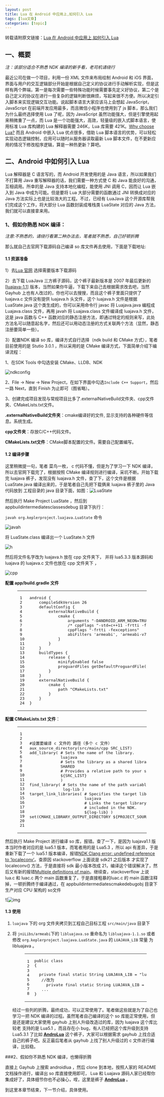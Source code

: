 ```yaml
---
layout: post
title: Lua 在 Android 中应用上,如何引入 Lua 
tags: [lua文章]
categories: [topic]
---
```

<p>转载请附原文链接：<a href="http://yongyu.itscoder.com/2018/04/16/yongyu_20180416_lua_android_one/" target="_blank" rel="external noopener noreferrer">Lua 在 Android 中应用上,如何引入 Lua</a></p>
<h2 id="一、概要"><a href="#一、概要" class="headerlink" title="一、概要"></a>一、概要</h2><p><em>注：该部分适合不熟悉 NDK 编译的新手看，老司机请绕行</em></p>
<p>最近公司在做一个项目，利用一份  XML 文件来布局绘制 Android 和 iOS 界面，界面与用户的交互逻辑部分开始是根据自己定义的协议进行手动解析实现，但是这样有两个弊端，第一是每次需要一些特殊功能时候需要事先定义好协议，第二个是自己定义的协议在进行一些复杂的逻辑判断很麻烦，写起来很不方便。所以决定引入脚本来实现逻辑交互功能。说起脚本语言大家应该马上会想起 JavaScript， JavaScript 在前端开发应用最多，而且微信小程序也使用到了 js 脚本，那么我们为什么最终选择使用 Lua 了呢，因为 JavaScript 虽然功能强大，但是引擎使用起来稍微重了一点，而 Lua 是一个功能强大，高效，轻量级的嵌入式脚本语言，使用标准 Lua 库构建的 Lua 解释器需要 246K，Lua 库需要 421K。<a href="https://www.lua.org/about.html" target="_blank" rel="external noopener noreferrer">Why choose Lua?</a> 而且 Android 中嵌入 Lua 优点很多，借助 Lua 脚本语言的优势，可以轻松实现动态逻辑控制，应用可以随时从服务器读取最新 Lua 脚本文件，在不更新应用的情况下修改程序逻辑，算是一种热更新？算吧。</p>
<h2 id="二、Android-中如何引入-Lua"><a href="#二、Android-中如何引入-Lua" class="headerlink" title="二、Android 中如何引入 Lua"></a>二、Android 中如何引入 Lua</h2><p>Lua 解释器是 C 语言写的，而 Android 开发使用的是 Java 语言，所以如果我们不打算用 Java 重写解释器的话，我们需要一种方式使 C 和 Java 能良好的沟通，互相调用。所幸的是 Java 支持本地化编程，能使用 JNI 调用 C，因而让 Lua 嵌入到 Java 中成为可能。但是要将 Lua 大部分需要的函数通过 JNI 转换成对应的 Java 方法实际上也是比较浩大的工程。不过，已经有 LuaJava 这个开源库帮我们完成这个工作，将大部分 Lua 函数封装成堆栈类 LuaState 对应的 Java 方法，我们就可以直接拿来用。</p>
<h3 id="1、假如你熟悉-NDK-编译："><a href="#1、假如你熟悉-NDK-编译：" class="headerlink" title="1、假如你熟悉 NDK 编译："></a>1、假如你熟悉 NDK 编译：</h3><p><em>注意:不熟悉的，请绕行看第二种办法去，笔者就不熟悉，自己好顿折腾</em></p>
<p>那么就自己去官网下载源码自己编译 so 库文件再去使用，下面是下载地址:</p>
<h4 id="1-1-资源准备"><a href="#1-1-资源准备" class="headerlink" title="1.1 资源准备"></a><strong>1.1 资源准备</strong></h4><p>1）去<a href="http://www.lua.org/ftp/" target="_blank" rel="external noopener noreferrer">Lua 官网</a> 选择需要版本下载源码</p>
<p>2）去下载 LuaJava  三方裤子源码，这个裤子最新版本是 2007 年最后更新的 [<a href="http://files.luaforge.net/releases/luajava/luajava/LuaJava1.1/luajava-1.1.zip" target="_blank" rel="external noopener noreferrer">luajava-1.1</a>] 版本，当然如果你牛逼，下载下来自己去根据需求改去吧，当然 Gayhub 上也有人改过的，你也可以去搜搜，而且这个裤子里面只提供了 luajava.c 文件没有提供 luajava.h 头文件，这个 luajava.h 文件是根据 LuaState.java 这个类生成的，你可以采用命令行 javac 将 Luajava.java 编程成 Luajava.class 文件，再用 javah 将 Luajava.class 文件编译成 luajava.h 文件，这是 java 函数与 C++ 函数对应的静态注册方法，即通过特定的规则来写，此处方法名可以随意起名字，然后还可以用动态注册的方式关联两个方法（显然，静态注册要简单一些）。</p>
<p>3）配置NDK 编译 so 库，编译方式自行选择（ndk build 和 CMake 方式），笔者目前使用的是 Stutio 3.0.1 ，所以采用的是 CMake 编译方式，下面简单介绍下编译流程：</p>
<p>1、在SDK Tools 中勾选安装 CMake、LLDB、NDK</p>
<p><img src="https://github.com/yongyu0102/WeeklyBlogImages/blob/master/androidLua/ndkconfig.PNG?raw=true" alt="ndkconfig"/></p>
<p>2、File -&gt; New -&gt; New Project，在如下界面中勾选<code>Include C++ Support</code>，然后一路 Next，直到 Finish 为止即可（图省略）。</p>
<p>3、创建完成项目发现与常规项目比多了.externalNativeBuild文件夹、cpp文件夹、CMakeLists.txt文件。</p>
<p><strong>.externalNativeBuild文件夹</strong>：cmake编译好的文件, 显示支持的各种硬件等信息。系统生成。 </p>
<p><strong>cpp文件夹</strong>：存放C/C++代码文件。 </p>
<p><strong>CMakeLists.txt文件</strong>：CMake脚本配置的文件。需要自己配置编写。</p>
<h4 id="1-2-编译步骤"><a href="#1-2-编译步骤" class="headerlink" title="1.2 编译步骤"></a><strong>1.2 编译步骤</strong></h4><p>这里稍微提一句，笔者 菜鸟一枚， c 代码不懂，但是为了学习一下 NDK 编译，所以去官网下载完了，根据按照 CMake 编译规则进行编译，采坑不断。开始下载完 luajava 裤子，发现没有 luajava.h 文件，查了下，这个文件是根据 LuaState.java 编译出来的，于是笔者自己先把下载俩来 luajava 裤子里的 Java 代码放到 工程目录的 java 目录下面，如图：<img src="https://github.com/yongyu0102/WeeklyBlogImages/blob/master/androidLua/LuaState.PNG?raw=true" alt="LuaState"/></p>
<p>然后执行 Make Project LuaState ，然后到 appbuildintermediatesclassesdebug 目录下执行：</p>
<p><code>javah org.keplerproject.luajava.LuaState</code> 命令</p>
<p><img src="https://yongyu.itscoder.com/D:BlogluaBlogpicjavah.PNG" alt="javah"/></p>
<p>将 LuaState.class 编译出一个 LuaState.h 文件</p>
<p><img src="https://github.com/yongyu0102/WeeklyBlogImages/blob/master/androidLua/h.PNG?raw=true" alt="h"/></p>
<p>然后将文件名字改为 luajava.h 放在 cpp 文件夹下， 并将  lua5.3.3 版本源码和 luajava 的 luajava.c 文件也放在 cpp 文件夹下 ，</p>
<p><img src="https://github.com/yongyu0102/WeeklyBlogImages/blob/master/androidLua/cpp.PNG?raw=true" alt="cpp"/></p>
<p><strong>配置 app/build.gradle 文件</strong></p>
<figure class="highlight tex"><table><tbody><tr><td class="gutter"><pre><div class="line">1</div><div class="line">2</div><div class="line">3</div><div class="line">4</div><div class="line">5</div><div class="line">6</div><div class="line">7</div><div class="line">8</div><div class="line">9</div><div class="line">10</div><div class="line">11</div><div class="line">12</div><div class="line">13</div><div class="line">14</div><div class="line">15</div><div class="line">16</div><div class="line">17</div><div class="line">18</div><div class="line">19</div><div class="line">20</div><div class="line">21</div><div class="line">22</div><div class="line">23</div><div class="line">24</div></pre></td><td class="code"><pre><div class="line">android {</div><div class="line">    compileSdkVersion 26</div><div class="line">    defaultConfig {</div><div class="line">        externalNativeBuild {</div><div class="line">            cmake {</div><div class="line">                arguments &#34;-DANDROID_ARM_NEON=TRUE&#34;, &#34;-DCMAKE_BUILD_TYPE=Debug&#34;</div><div class="line">                /* cppFlags &#34;-std=c++11 -frtti -fexceptions&#34;*/</div><div class="line">                cppFlags &#34;-frtti -fexceptions&#34;</div><div class="line">                abiFilters &#39;armeabi&#39;, &#39;armeabi-v7a&#39;, &#39;x86&#39;, &#39;arm64-v8a&#39;, &#39;mips&#39;, &#39;mips64&#39;, &#39;x86_64&#39;</div><div class="line">            }</div><div class="line">        }</div><div class="line">    }</div><div class="line">    buildTypes {</div><div class="line">        release {</div><div class="line">            minifyEnabled false</div><div class="line">            proguardFiles getDefaultProguardFile(&#39;proguard-android.txt&#39;), &#39;proguard-rules.pro&#39;</div><div class="line">        }</div><div class="line">    }</div><div class="line">    externalNativeBuild {</div><div class="line">        cmake {</div><div class="line">            path &#34;CMakeLists.txt&#34;</div><div class="line">        }</div><div class="line">    }</div><div class="line">}</div></pre></td></tr></tbody></table></figure>
<p><strong>配置 CMakeLists.txt 文件</strong>：</p>
<figure class="highlight plain"><table><tbody><tr><td class="gutter"><pre><div class="line">1</div><div class="line">2</div><div class="line">3</div><div class="line">4</div><div class="line">5</div><div class="line">6</div><div class="line">7</div><div class="line">8</div><div class="line">9</div><div class="line">10</div><div class="line">11</div><div class="line">12</div><div class="line">13</div><div class="line">14</div><div class="line">15</div><div class="line">16</div><div class="line">17</div><div class="line">18</div><div class="line">19</div><div class="line">20</div><div class="line">21</div></pre></td><td class="code"><pre><div class="line">#设置要编译 c 文件的 路径（多个 c 文件）</div><div class="line">aux_source_directory(src/main/cpp SRC_LIST)</div><div class="line">add_library( # Sets the name of the library.</div><div class="line">             luajava</div><div class="line">             # Sets the library as a shared library.</div><div class="line">             SHARED</div><div class="line">             # Provides a relative path to your source file(s).</div><div class="line">             ${SRC_LIST}</div><div class="line">             )</div><div class="line"></div><div class="line">find_library( # Sets the name of the path variable.</div><div class="line">              log-lib )</div><div class="line"></div><div class="line"></div><div class="line">target_link_libraries( # Specifies the target library.</div><div class="line">                       luajava</div><div class="line"></div><div class="line">                       # Links the target library to the log library</div><div class="line">                       # included in the NDK.</div><div class="line">                       ${log-lib} )</div><div class="line">set(CMAKE_LIBRARY_OUTPUT_DIRECTORY ${PROJECT_SOURCE_DIR}/src/main/jniLibs/${ANDROID_ABI})</div></pre></td></tr></tbody></table></figure>
<p>然后执行 Make Project 进行编译 so 库，报错。查了一下，是因为 luajava1.1 版本当时作者对应的是 lua5.1 版本，而笔者用的是 Lua5.3 ，所以 api 有差异，于是重新下载了一个 lua5.1 版本编译，报错<a href="https://stackoverflow.com/questions/44736135/ndk-clang-error-undefined-reference-to-localeconv" target="_blank" rel="external noopener noreferrer">NDK Clang error: undefined reference to ‘localeconv’</a>。查原因 stackoverflow 上面说是 sdk21 之后版本 才实现了 localeconv() 方法，于是直接将 sdk 最小版本改成 21，编译这个错误解决了，然后又有新的报错<a href="https://stackoverflow.com/questions/6622007/multiple-definitions-of-main" target="_blank" rel="external noopener noreferrer">Multiple definitions of main</a>。继续查，stackoverflow  上说  lua.c 和 luac.c 两个 main 函数重复了，于是直接粗暴的luac.c 的 main 函数注释掉，一顿折腾终于编译通过，在  appbuildintermediatescmakedebugobj 目录下生产对应 CPU 架构的 so文件</p>
<p>![<img src="https://github.com/yongyu0102/WeeklyBlogImages/blob/master/androidLua/so.PNG?raw=true" alt="img"/></p>
<h4 id="1-3-使用"><a href="#1-3-使用" class="headerlink" title="1.3 使用"></a><strong>1.3 使用</strong></h4><ol>
<li><p><code>luajava</code> 下的 org 文件夹拷贝到工程自己目标工程 <code>src/main/java</code> 目录下</p>
</li>
<li><p>将 <code>jniLibs/armeabi</code>下的 <code>libluajava.so</code> 重命名为 <code>libluajava-1.1.so</code> 或者修改 <code>org.keplerproject.luajava.LuaState.java</code> 的 <code>LUAJAVA_LIB</code> 常量 为 libluajava 。</p>
<figure class="highlight java"><table><tbody><tr><td class="gutter"><pre><div class="line">1</div><div class="line">2</div><div class="line">3</div><div class="line">4</div><div class="line">5</div><div class="line">6</div><div class="line">7</div><div class="line">8</div></pre></td><td class="code"><pre><div class="line"><span class="keyword">public</span> <span class="class"><span class="keyword">class</span> </span></div><div class="line">{</div><div class="line">   </div><div class="line">  <span class="keyword">private</span> <span class="keyword">final</span> <span class="keyword">static</span> String LUAJAVA_LIB = <span class="string">&#34;luajava-1.1&#34;</span>;</div><div class="line">   <span class="comment">//改为</span></div><div class="line">     <span class="keyword">private</span> <span class="keyword">final</span> <span class="keyword">static</span> String LUAJAVA_LIB = <span class="string">&#34;luajava&#34;</span>;</div><div class="line">   ...</div><div class="line">}</div></pre></td></tr></tbody></table></figure>
<p>经过一些列的折腾，最终成功，可以正常使用了。笔者做这些就是为了自己也学习一把 NDK 编译的过程。虽然笔者自己编译的这个 so 库能正常使用，但是还是建议大家使用 gayhub 上别人升级改造过的库，因为 luajava 这个库比较老 支持的是 Lua5.1 ，而且存在小 bug，有人已经把这个库升级到支持 Lua5.3.1 了比如 <a href="https://github.com/lendylongli/AndroLua" target="_blank" rel="external noopener noreferrer"><strong>AndroLua</strong></a> 这个裤子，大家可以根据需求 gayhub 上找合适自己的裤子吧。反正最后笔者从 gayhub 上找了别人升级过的 c 文件进行编译，比较稳。</p>
</li>
</ol>
<p>###2、假如你不熟悉 NDK 编译，也懒得折腾</p>
<p>直接上 Gayhub 上搜索 androidlua ，然后 clone 到本地，按照人家的 README 文档操作进行，编译出 so 库直接使用即可， Lua 和 Luajava 源码人家已经帮你集成好了，具体细节你也不必操心，㖏，这里是裤子  <a href="https://github.com/lendylongli/AndroLua" target="_blank" rel="external noopener noreferrer"><strong>AndroLua</strong></a> 。</p>
<p>到这里本章节结束，下一节介绍，具体使用。</p>
